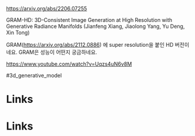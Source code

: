 https://arxiv.org/abs/2206.07255

GRAM-HD: 3D-Consistent Image Generation at High Resolution with Generative Radiance Manifolds (Jianfeng Xiang, Jiaolong Yang, Yu Deng, Xin Tong)

GRAM(https://arxiv.org/abs/2112.0886) 에 super resolution을 붙인 HD 버전이네요. GRAM은 성능이 어떤지 궁금하네요.

https://www.youtube.com/watch?v=Uqzs4uN6v8M

#3d_generative_model

# Links

# Links

